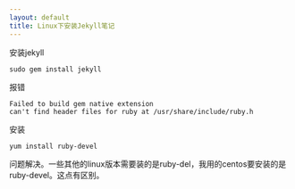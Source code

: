 ```yaml
---
layout: default
title: Linux下安装Jekyll笔记
---
```



安装jekyll

	sudo gem install jekyll

报错

	Failed to build gem native extension
	can't find header files for ruby at /usr/share/include/ruby.h

安装

	yum install ruby-devel

问题解决。一些其他的linux版本需要装的是ruby-del，我用的centos要安装的是ruby-devel。这点有区别。
